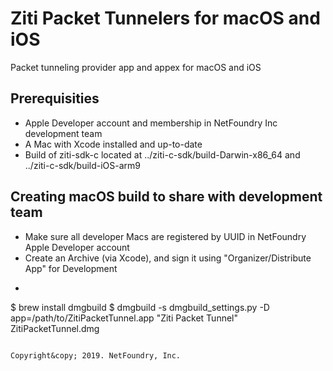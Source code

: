 # Ziti Packet Tunnelers for macOS and iOS 
Packet tunneling provider app and appex for macOS and iOS

## Prerequisities
* Apple Developer account and membership in NetFoundry Inc development team
* A Mac with Xcode installed and up-to-date
* Build of ziti-sdk-c located at ../ziti-c-sdk/build-Darwin-x86_64 and ../ziti-c-sdk/build-iOS-arm9

## Creating macOS build to share with development team
* Make sure all developer Macs are registered by UUID in NetFoundry Apple Developer account
* Create an Archive (via Xcode), and sign it using "Organizer/Distribute App" for Development
* ```bash
$ brew install dmgbuild
$ dmgbuild -s dmgbuild_settings.py -D app=/path/to/ZitiPacketTunnel.app "Ziti Packet Tunnel" ZitiPacketTunnel.dmg
```

Copyright&copy; 2019. NetFoundry, Inc.
